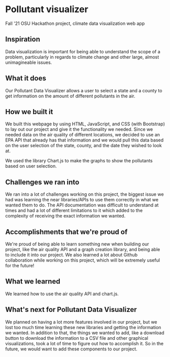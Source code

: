 # Pollutant visualizer
Fall '21 OSU Hackathon project, climate data visualization web app

## Inspiration

Data visualization is important for being able to understand the scope of a problem, particularly in regards to climate change and other large, almost unimagineable issues. 

## What it does

Our Pollutant Data Visualizer allows a user to select a state and a county to get information on the amount of different pollutants in the air.

## How we built it

We built this webpage by using HTML, JavaScript, and CSS (with Bootstrap) to lay out our project and give it the functionality we needed. Since we needed data
on the air quality of different locations, we decided to use an EPA API that already has that information and we would pull this data
based on the user selection of the state, county, and the date they wished to look at.

We used the library Chart.js to make the graphs to show the pollutants based on user selection. 

## Challenges we ran into

We ran into a lot of challenges working on this project, the biggest issue we had was learning the near libraries/APIs to use them correctly
in what we wanted them to do. The API documentation was difficult to understand at times and had a lot of different limitations to it which
added to the complexity of receiving the exact information we wanted. 

## Accomplishments that we're proud of

We're proud of being able to learn something new when building our project, like the air quality API and a graph creation library, and being able to include it into our project. We also learned a lot about Github collaboration while working on this project, which will be extremely useful for the future!

## What we learned

We learned how to use the air quality API and chart.js.

## What's next for Pollutant Data Visualizer

We planned on having a lot more features involved in our project, but we lost too much time learning these new libraries and getting the information we wanted. In addition to that, the things we wanted to add, like a download button to download the information to a CSV file and other graphical visualizations, took a lot of time to figure out how to accomplish it. So in the future, we would want to add these components to our project. 
